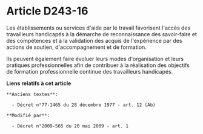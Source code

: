# Article D243-16

Les établissements ou services d'aide par le travail favorisent l'accès des travailleurs handicapés à la démarche de
reconnaissance des savoir-faire et des compétences et à la validation des acquis de l'expérience par des actions de soutien,
d'accompagnement et de formation. 

Ils peuvent également faire évoluer leurs modes d'organisation et leurs pratiques professionnelles afin de contribuer à la
réalisation des objectifs de formation professionnelle continue des travailleurs handicapés.

**Liens relatifs à cet article**

	**Anciens textes**:

	  - Décret n°77-1465 du 28 décembre 1977 - art. 12 (Ab)

	**Modifié par**:

	  - Décret n°2009-565 du 20 mai 2009 - art. 1
